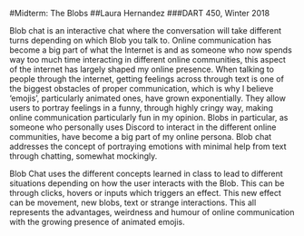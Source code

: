 #Midterm: The Blobs
##Laura Hernandez
###DART 450, Winter 2018

Blob chat is an interactive chat where the conversation will take different turns depending on which Blob you talk to. Online communication has become a big part of what the Internet is and as someone who now spends way too much time interacting in different online communities, this aspect of the internet has largely shaped my online presence. When talking to people through the internet, getting feelings across through text is one of the biggest obstacles of proper communication, which is why I believe ‘emojis’, particularly animated ones, have grown exponentially. They allow users to portray feelings in a funny, through highly cringy way, making online communication particularly fun in my opinion. Blobs in particular, as someone who personally uses Discord to interact in the different online communities, have become a big part of my online persona. Blob chat addresses the concept of portraying emotions with minimal help from text through chatting, somewhat mockingly.

Blob Chat uses the different concepts learned in class to lead to different situations depending on how the user interacts with the Blob. This can be through clicks, hovers or inputs which triggers an effect. This new effect can be movement, new blobs, text or strange interactions. This all represents the advantages, weirdness and humour of online communication with the growing presence of animated emojis.
